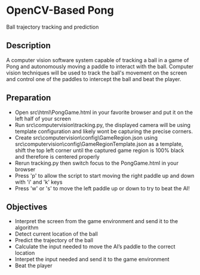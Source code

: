 # OpenCV-Based Pong

Ball trajectory tracking and prediction

## Description
A computer vision software system capable of tracking a ball in a game of Pong and autonomously moving a paddle to interact with the ball. 
Computer vision techniques will be used to track the ball's movement on the screen and control one of the paddles to intercept the ball and beat the player.

## Preparation
* Open src\html\PongGame.html in your favorite browser and put it on the left half of your screen
* Run src\computervision\tracking.py, the displayed camera will be using template configuration and likely wont be capturing the precise corners.
* Create src\computervision\config\GameRegion.json using src\computervision\config\GameRegionTemplate.json as a template, shift the top left corner until the captured game region is 100% black and therefore is centered properly
* Rerun tracking.py then switch focus to the PongGame.html in your browser
* Press 'p' to allow the script to start moving the right paddle up and down with 'i' and 'k' keys
* Press 'w' or 's' to move the left paddle up or down to try to beat the AI!

## Objectives
* Interpret the screen from the game environment and send it to the algorithm
* Detect current location of the ball
* Predict the trajectory of the ball
* Calculate the input needed to move the AI’s paddle to the correct location
* Interpet the input needed and send it to the game environment
* Beat the player